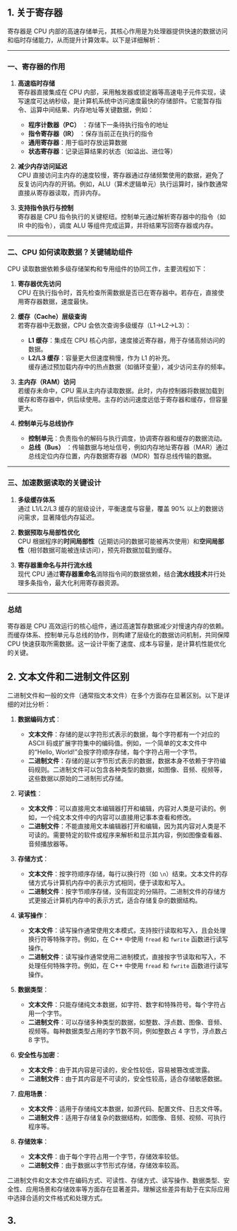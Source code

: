 ## 1. 关于寄存器

寄存器是 CPU 内部的高速存储单元，其核心作用是为处理器提供快速的数据访问和临时存储能力，从而提升计算效率。以下是详细解析：

---

### **一、寄存器的作用**

1. **高速临时存储**  
   寄存器直接集成在 CPU 内部，采用触发器或锁定器等高速电子元件实现，读写速度可达纳秒级，是计算机系统中访问速度最快的存储部件。它能暂存指令、运算中间结果、内存地址等关键数据，例如：
   - **程序计数器（PC）** ：存储下一条待执行指令的地址  
   - **指令寄存器（IR）** ：保存当前正在执行的指令  
   - **通用寄存器**：用于临时存放运算数据  
   - **状态寄存器**：记录运算结果的状态（如溢出、进位等）  

2. **减少内存访问延迟**  
   CPU 直接访问主内存的速度较慢，寄存器通过存储频繁使用的数据，避免了反复访问内存的开销。例如，ALU（算术逻辑单元）执行运算时，操作数通常直接从寄存器读取，而非内存。

3. **支持指令执行与控制**  
   寄存器是 CPU 指令执行的关键枢纽。控制单元通过解析寄存器中的指令（如 IR 中的指令），调度 ALU 等组件完成运算，并将结果写回寄存器或内存。

---

### **二、CPU 如何读取数据？关键辅助组件**

CPU 读取数据依赖多级存储架构和专用组件的协同工作，主要流程如下：

1. **寄存器优先访问**  
   CPU 在执行指令时，首先检查所需数据是否已在寄存器中。若存在，直接使用寄存器数据，速度最快。

2. **缓存（Cache）层级查询**  
   若寄存器中无数据，CPU 会依次查询多级缓存（L1→L2→L3）：
   - **L1 缓存**：集成在 CPU 核心内部，速度接近寄存器，用于存储高频访问的数据。  
   - **L2/L3 缓存**：容量更大但速度稍慢，作为 L1 的补充。  
   缓存通过预加载内存中的热点数据（如循环变量），减少访问主存的频率。

3. **主内存（RAM）访问**  
   若缓存未命中，CPU 需从主内存读取数据。此时，内存控制器将数据加载到缓存和寄存器中，供后续使用。主存的访问速度远低于寄存器和缓存，但容量更大。

4. **控制单元与总线协作**  
   - **控制单元**：负责指令的解码与执行调度，协调寄存器和缓存的数据流动。  
   - **总线（Bus）** ：传输数据与地址信号，例如内存地址寄存器（MAR）通过总线定位内存位置，内存数据寄存器（MDR）暂存总线传输的数据。

---

### **三、加速数据读取的关键设计**

1. **多级缓存体系**  
   通过 L1/L2/L3 缓存的层级设计，平衡速度与容量，覆盖 90% 以上的数据访问需求，显著降低内存延迟。

2. **数据预取与局部性优化**  
   CPU 根据程序的**时间局部性**（近期访问的数据可能被再次使用）和**空间局部性**（相邻数据可能被连续访问），预先将数据加载到缓存。

3. **寄存器重命名与并行流水线**  
   现代 CPU 通过**寄存器重命名**消除指令间的数据依赖，结合**流水线技术**并行处理多条指令，最大化利用寄存器资源。

---

### **总结**

寄存器是 CPU 高效运行的核心组件，通过高速暂存数据减少对慢速内存的依赖。而缓存体系、控制单元与总线的协作，则构建了层级化的数据访问机制，共同保障 CPU 快速获取所需数据。这一设计平衡了速度、成本与容量，是计算机性能优化的关键。

## 2. 文本文件和二进制文件区别

二进制文件和一般的文件（通常指文本文件）在多个方面存在显著区别。以下是详细的对比分析：

1. **数据编码方式**：
   - **文本文件**：存储的是以字符形式表示的数据，每个字符都有一个对应的 ASCII 码或扩展字符集中的编码值。例如，一个简单的文本文件中的“Hello, World!”会按字符顺序存储，每个字符占用一个字节。
   - **二进制文件**：存储的是以字节形式表示的数据，数据本身不依赖于字符编码规则。二进制文件可以包含各种类型的数据，如图像、音频、视频等，这些数据以原始的二进制形式存储。

2. **可读性**：
   - **文本文件**：可以直接用文本编辑器打开和编辑，内容对人类是可读的。例如，一个纯文本文件中的内容可以直接用记事本查看和修改。
   - **二进制文件**：不能直接用文本编辑器打开和编辑，因为其内容对人类是不可读的。需要特定的软件或程序来解析和显示其内容，例如图像查看器、音频播放器等。

3. **存储方式**：
   - **文本文件**：按字符顺序存储，每行以换行符（如 `\n`）结束。文本文件的存储方式与计算机内存中的表示方式相同，便于读取和写入。
   - **二进制文件**：按字节顺序存储，没有固定的分隔符。二进制文件的存储方式更接近计算机内存中的表示方式，适合存储复杂的数据结构。

4. **读写操作**：
   - **文本文件**：读写操作通常使用文本模式，支持按行读取和写入，且会处理换行符等特殊字符。例如，在 C++ 中使用 `fread` 和 `fwrite` 函数进行读写操作。
   - **二进制文件**：读写操作通常使用二进制模式，直接按字节读取和写入，不处理任何特殊字符。例如，在 C++ 中使用 `fread` 和 `fwrite` 函数进行读写操作。

5. **数据类型**：
   - **文本文件**：只能存储纯文本数据，如字符、数字和特殊符号。每个字符占用一个字节。
   - **二进制文件**：可以存储多种类型的数据，如整数、浮点数、图像、音频、视频等。每种数据类型占用的字节数不同，例如整数占 4 字节，浮点数占 8 字节。

6. **安全性与加密**：
   - **文本文件**：由于其内容是可读的，安全性较低，容易被篡改或泄露。
   - **二进制文件**：由于其内容是不可读的，安全性较高，适合存储敏感数据。

7. **应用场景**：
   - **文本文件**：适用于存储纯文本数据，如源代码、配置文件、日志文件等。
   - **二进制文件**：适用于存储复杂的数据结构，如图像、音频、视频、可执行程序等。

8. **存储效率**：
   - **文本文件**：由于每个字符占用一个字节，存储效率较低。
   - **二进制文件**：由于数据以字节形式存储，存储效率较高。

二进制文件和文本文件在编码方式、可读性、存储方式、读写操作、数据类型、安全性、应用场景和存储效率等方面存在显著差异。理解这些差异有助于在实际应用中选择合适的文件格式和处理方式。

## 3. 